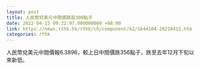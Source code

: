```yaml
---
layout: post
title: 人民幣兌美元中間價跌逾300點子
date: 2022-04-15 09:22:07.000000000 +08:00
link: https://news.rthk.hk/rthk/ch/component/k2/1644104-20220415.htm
categories: rthk
---
```


人民幣兌美元中間價報6.3896，較上日中間價跌356點子，跌至去年12月下旬以來新低。
